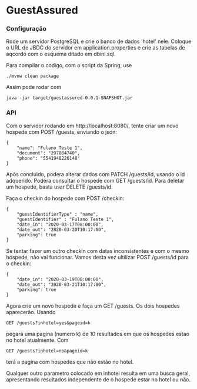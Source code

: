 # GuestAssured

### Configuração

Rode um servidor PostgreSQL e crie o banco de dados 'hotel'
nele. Coloque o URL de JBDC do servidor em
application.properties e crie as tabelas de aqcordo com o
esquema ditado em dbini.sql.

Para compilar o codigo, com o script da Spring, use
```
./mvnw clean package
```

Assim pode rodar com 

```
java -jar target/guestassured-0.0.1-SNAPSHOT.jar
```

### API

Com o servidor rodando em http://localhost:8080/, 
tente criar um novo hospede com POST /guests, enviando o json:

```
{
    "name": "Fulano Teste 1",
    "document": "297884740",
    "phone": "5541948226148"
}
```

Após concluido, podera alterar dados com PATCH /guests/id,
usando o id adquerido. Podera consultar o hospede com
GET /guests/id. Para deletar um hospede, basta usar
DELETE /guests/id.

Faça o checkin do hospede com POST /checkin:

```
{
    "guestIdentifierType" : "name",
    "guestIdentifier" : "Fulano Teste 1",
    "date_in": "2020-03-17T08:00:00",
    "date_out": "2020-03-20T10:17:00",
    "parking": true
}
```

Se tentar fazer um outro checkin com datas inconsistentes e
com o mesmo hospede, não vai funcionar. Vamos desta vez
ultilizar POST /guests/id para o checkin:

```
{
    "date_in": "2020-03-19T08:00:00",
    "date_out": "2020-03-21T10:17:00",
    "parking": true
}
```

Agora crie um novo hospede e faça um GET /guests.
Os dois hospedes aparecerão. Usando

```
GET /guests?inhotel=yes&pageid=k
```

pegará uma pagina (numero k) de 10 resultados em que
os hospedes estao no hotel atualmente. Com

```
GET /guests?inhotel=no&pageid=k
```

terá a pagina com hospedes que não estão no hotel.

Qualquer outro parametro colocado em inhotel resulta
em uma busca geral, apresentando resultados independente
de o hospede estar no hotel ou não.